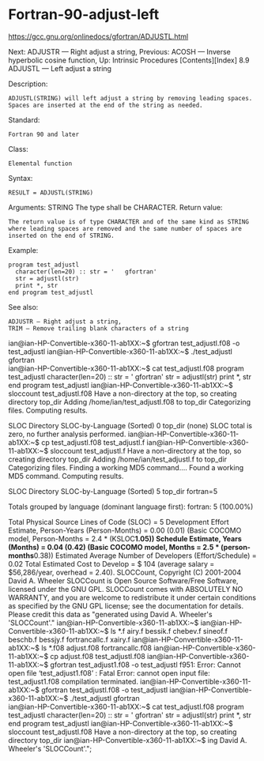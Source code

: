 # Fortran-90-adjust-left
https://gcc.gnu.org/onlinedocs/gfortran/ADJUSTL.html


Next: ADJUSTR — Right adjust a string, Previous: ACOSH — Inverse hyperbolic cosine function, Up: Intrinsic Procedures   [Contents][Index]
8.9 ADJUSTL — Left adjust a string

Description:

    ADJUSTL(STRING) will left adjust a string by removing leading spaces. Spaces are inserted at the end of the string as needed.
Standard:

    Fortran 90 and later
Class:

    Elemental function
Syntax:

    RESULT = ADJUSTL(STRING)
Arguments:
    STRING	The type shall be CHARACTER.
Return value:

    The return value is of type CHARACTER and of the same kind as STRING where leading spaces are removed and the same number of spaces are inserted on the end of STRING.
Example:

    program test_adjustl
      character(len=20) :: str = '   gfortran'
      str = adjustl(str)
      print *, str
    end program test_adjustl

See also:

    ADJUSTR — Right adjust a string,
    TRIM — Remove trailing blank characters of a string 

ian@ian-HP-Convertible-x360-11-ab1XX:~$ gfortran test_adjustl.f08 -o test_adjustl
ian@ian-HP-Convertible-x360-11-ab1XX:~$ ./test_adjustl
 gfortran            
ian@ian-HP-Convertible-x360-11-ab1XX:~$ cat test_adjustl.f08
       program test_adjustl
       character(len=20) :: str = '   gfortran'
       str = adjustl(str)
       print *, str
       end program test_adjustl
ian@ian-HP-Convertible-x360-11-ab1XX:~$ sloccount test_adjustl.f08
Have a non-directory at the top, so creating directory top_dir
Adding /home/ian/test_adjustl.f08 to top_dir
Categorizing files.
Computing results.


SLOC	Directory	SLOC-by-Language (Sorted)
0       top_dir         (none)
SLOC total is zero, no further analysis performed.
ian@ian-HP-Convertible-x360-11-ab1XX:~$ cp test_adjustl.f08 test_adjustl.f
ian@ian-HP-Convertible-x360-11-ab1XX:~$ sloccount test_adjustl.f
Have a non-directory at the top, so creating directory top_dir
Adding /home/ian/test_adjustl.f to top_dir
Categorizing files.
Finding a working MD5 command....
Found a working MD5 command.
Computing results.


SLOC	Directory	SLOC-by-Language (Sorted)
5       top_dir         fortran=5


Totals grouped by language (dominant language first):
fortran:          5 (100.00%)




Total Physical Source Lines of Code (SLOC)                = 5
Development Effort Estimate, Person-Years (Person-Months) = 0.00 (0.01)
 (Basic COCOMO model, Person-Months = 2.4 * (KSLOC**1.05))
Schedule Estimate, Years (Months)                         = 0.04 (0.42)
 (Basic COCOMO model, Months = 2.5 * (person-months**0.38))
Estimated Average Number of Developers (Effort/Schedule)  = 0.02
Total Estimated Cost to Develop                           = $ 104
 (average salary = $56,286/year, overhead = 2.40).
SLOCCount, Copyright (C) 2001-2004 David A. Wheeler
SLOCCount is Open Source Software/Free Software, licensed under the GNU GPL.
SLOCCount comes with ABSOLUTELY NO WARRANTY, and you are welcome to
redistribute it under certain conditions as specified by the GNU GPL license;
see the documentation for details.
Please credit this data as "generated using David A. Wheeler's 'SLOCCount'."
ian@ian-HP-Convertible-x360-11-ab1XX:~$ ian@ian-HP-Convertible-x360-11-ab1XX:~$ ls *.f
airy.f    bessik.f  chebev.f        sineof.f
beschb.f  bessjy.f  fortrancallc.f  xairy.f
ian@ian-HP-Convertible-x360-11-ab1XX:~$ ls *.f08
adjust.f08  fortrancallc.f08
ian@ian-HP-Convertible-x360-11-ab1XX:~$ cp adjust.f08 test_adjustl.f08
ian@ian-HP-Convertible-x360-11-ab1XX:~$ gfortran test_adjust1.f08 -o test_adjustl
f951: Error: Cannot open file ‘test_adjust1.f08’
<built-in>: Fatal Error: cannot open input file: test_adjust1.f08
compilation terminated.
ian@ian-HP-Convertible-x360-11-ab1XX:~$ gfortran test_adjustl.f08 -o test_adjustl
ian@ian-HP-Convertible-x360-11-ab1XX:~$ ./test_adjustl
 gfortran            
ian@ian-HP-Convertible-x360-11-ab1XX:~$ cat test_adjustl.f08
       program test_adjustl
       character(len=20) :: str = '   gfortran'
       str = adjustl(str)
       print *, str
       end program test_adjustl
ian@ian-HP-Convertible-x360-11-ab1XX:~$ sloccount test_adjustl.f08
Have a non-directory at the top, so creating directory top_dir
ian@ian-HP-Convertible-x360-11-ab1XX:~$ ing David A. Wheeler's 'SLOCCount'.";

